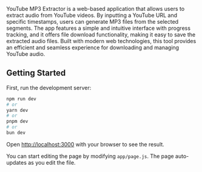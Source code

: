 YouTube MP3 Extractor is a web-based application that allows users to extract audio from YouTube videos. By inputting a YouTube URL and specific timestamps, users can generate MP3 files from the selected segments. The app features a simple and intuitive interface with progress tracking, and it offers file download functionality, making it easy to save the extracted audio files. Built with modern web technologies, this tool provides an efficient and seamless experience for downloading and managing YouTube audio.



## Getting Started

First, run the development server:

```bash
npm run dev
# or
yarn dev
# or
pnpm dev
# or
bun dev
```

Open [http://localhost:3000](http://localhost:3000) with your browser to see the result.

You can start editing the page by modifying `app/page.js`. The page auto-updates as you edit the file.
